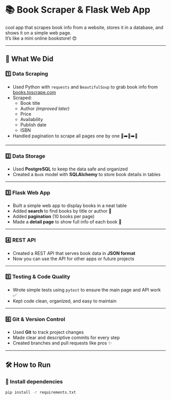 # 📚 Book Scraper & Flask Web App

cool app that scrapes book info from a website, stores it in a database, and shows it on a simple web page.  
It’s like a mini online bookstore! 😍

---

## 🚀 What We Did

### 1️⃣ Data Scraping
- Used Python with `requests` and `BeautifulSoup` to grab book info from [books.toscrape.com](http://books.toscrape.com)
- Scraped:
  - Book title
  - Author *(improved later)*
  - Price
  - Availability
  - Publish date
  - ISBN
- Handled pagination to scrape all pages one by one 📄➡️📄➡️📄

---

### 2️⃣ Data Storage
- Used **PostgreSQL** to keep the data safe and organized
- Created a `Book` model with **SQLAlchemy** to store book details in tables

---

### 3️⃣ Flask Web App
- Built a simple web app to display books in a neat table
- Added **search** to find books by title or author 🔎
- Added **pagination** (10 books per page)
- Made a **detail page** to show full info of each book 📖

---

### 4️⃣ REST API
- Created a REST API that serves book data in **JSON format**
- Now you can use the API for other apps or future projects

---

### 5️⃣ Testing & Code Quality
- Wrote simple tests using `pytest` to ensure the main page and API work ✅
- Kept code clean, organized, and easy to maintain

---

### 6️⃣ Git & Version Control
- Used **Git** to track project changes
- Made clear and descriptive commits for every step
- Created branches and pull requests like pros ✨

---

## 🛠️ How to Run

### 🔧 Install dependencies

```bash
pip install -r requirements.txt
